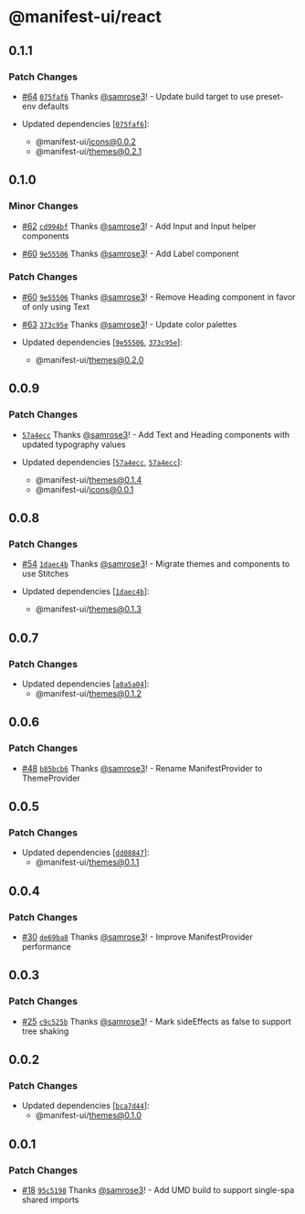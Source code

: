 # @manifest-ui/react

## 0.1.1

### Patch Changes

- [#64](https://github.com/project44/manifest-ui/pull/64) [`075faf6`](https://github.com/project44/manifest-ui/commit/075faf627b876457a383dc010313117a872da3be) Thanks [@samrose3](https://github.com/samrose3)! - Update build target to use preset-env defaults

- Updated dependencies [[`075faf6`](https://github.com/project44/manifest-ui/commit/075faf627b876457a383dc010313117a872da3be)]:
  - @manifest-ui/icons@0.0.2
  - @manifest-ui/themes@0.2.1

## 0.1.0

### Minor Changes

- [#62](https://github.com/project44/manifest-ui/pull/62) [`cd994bf`](https://github.com/project44/manifest-ui/commit/cd994bf2673ef010a497ec61c5007978b60265aa) Thanks [@samrose3](https://github.com/samrose3)! - Add Input and Input helper components

* [#60](https://github.com/project44/manifest-ui/pull/60) [`9e55506`](https://github.com/project44/manifest-ui/commit/9e5550602754ec1cadddb56fc697234bed027b26) Thanks [@samrose3](https://github.com/samrose3)! - Add Label component

### Patch Changes

- [#60](https://github.com/project44/manifest-ui/pull/60) [`9e55506`](https://github.com/project44/manifest-ui/commit/9e5550602754ec1cadddb56fc697234bed027b26) Thanks [@samrose3](https://github.com/samrose3)! - Remove Heading component in favor of only using Text

* [#63](https://github.com/project44/manifest-ui/pull/63) [`373c95e`](https://github.com/project44/manifest-ui/commit/373c95e50b262c50b5fa50b7f7e96f4d16c8ad96) Thanks [@samrose3](https://github.com/samrose3)! - Update color palettes

* Updated dependencies [[`9e55506`](https://github.com/project44/manifest-ui/commit/9e5550602754ec1cadddb56fc697234bed027b26), [`373c95e`](https://github.com/project44/manifest-ui/commit/373c95e50b262c50b5fa50b7f7e96f4d16c8ad96)]:
  - @manifest-ui/themes@0.2.0

## 0.0.9

### Patch Changes

- [`57a4ecc`](https://github.com/project44/manifest-ui/commit/57a4ecc12d6608e0986050c8152f173ff8993dfd) Thanks [@samrose3](https://github.com/samrose3)! - Add Text and Heading components with updated typography values

- Updated dependencies [[`57a4ecc`](https://github.com/project44/manifest-ui/commit/57a4ecc12d6608e0986050c8152f173ff8993dfd), [`57a4ecc`](https://github.com/project44/manifest-ui/commit/57a4ecc12d6608e0986050c8152f173ff8993dfd)]:
  - @manifest-ui/themes@0.1.4
  - @manifest-ui/icons@0.0.1

## 0.0.8

### Patch Changes

- [#54](https://github.com/project44/manifest-ui/pull/54) [`1daec4b`](https://github.com/project44/manifest-ui/commit/1daec4b448c2a5eca1ecd1ef0936cced706ba9a5) Thanks [@samrose3](https://github.com/samrose3)! - Migrate themes and components to use Stitches

- Updated dependencies [[`1daec4b`](https://github.com/project44/manifest-ui/commit/1daec4b448c2a5eca1ecd1ef0936cced706ba9a5)]:
  - @manifest-ui/themes@0.1.3

## 0.0.7

### Patch Changes

- Updated dependencies [[`a0a5a04`](https://github.com/project44/manifest-ui/commit/a0a5a04055fac2013700b994bb9842d7c59a0165)]:
  - @manifest-ui/themes@0.1.2

## 0.0.6

### Patch Changes

- [#48](https://github.com/project44/manifest-ui/pull/48) [`b85bcb6`](https://github.com/project44/manifest-ui/commit/b85bcb6bec7c7b26229d7f06eae75476364661ae) Thanks [@samrose3](https://github.com/samrose3)! - Rename ManifestProvider to ThemeProvider

## 0.0.5

### Patch Changes

- Updated dependencies [[`dd08847`](https://github.com/project44/manifest-ui/commit/dd0884705151521aa9e62093c4f78b36079dc3bc)]:
  - @manifest-ui/themes@0.1.1

## 0.0.4

### Patch Changes

- [#30](https://github.com/project44/manifest-ui/pull/30) [`de69ba8`](https://github.com/project44/manifest-ui/commit/de69ba8c12dd3063e8081c6e8f85520b2e74e75d) Thanks [@samrose3](https://github.com/samrose3)! - Improve ManifestProvider performance

## 0.0.3

### Patch Changes

- [#25](https://github.com/project44/manifest-ui/pull/25) [`c9c525b`](https://github.com/project44/manifest-ui/commit/c9c525bb149bed5bb2cfa66e82a4e961a6a73905) Thanks [@samrose3](https://github.com/samrose3)! - Mark sideEffects as false to support tree shaking

## 0.0.2

### Patch Changes

- Updated dependencies [[`bca7d44`](https://github.com/project44/manifest-ui/commit/bca7d444944c954cd922a34a16a508fcbedaae68)]:
  - @manifest-ui/themes@0.1.0

## 0.0.1

### Patch Changes

- [#18](https://github.com/project44/manifest-ui/pull/18) [`95c5198`](https://github.com/project44/manifest-ui/commit/95c519888f63ad81f2e7cfaa784cd2cdd2dd5143) Thanks [@samrose3](https://github.com/samrose3)! - Add UMD build to support single-spa shared imports
